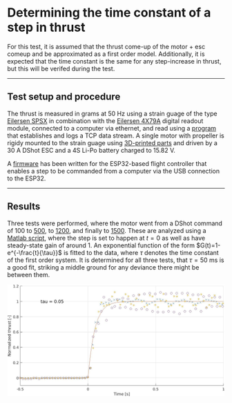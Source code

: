 # Determining the time constant of a step in thrust

For this test, it is assumed that the thrust come-up of the motor + esc comeup and be approximated as a first order model. Additionally, it is expected that the time constant is the same for any step-increase in thrust, but this will be verifed during the test.

---

## Test setup and procedure

The thrust is measured in grams at 50 Hz using a strain guage of the type [Eilersen SPSX](https://www.eilersen.com/single-point-load-cell/product/single-point-load-cell-spsx/) in combination with the [Eilersen 4X79A](https://www.eilersen.com/analog-weighing-module/product/analog-output-module-4x79a/) digital readout module, connected to a computer via ethernet, and read using a [program](/software/misc_tools/TCP_strain_guage.py) that establishes and logs a TCP data stream. A single motor with propeller is rigidy mounted to the strain guage using [3D-printed parts](/3dparts/teststand_thrust/) and driven by a 30 A DShot ESC and a 4S Li-Po battery charged to 15.82 V.

A [firmware](/software/ESP32_thrust_step_firmware/src/main.cpp) has been written for the ESP32-based flight controller that enables a step to be commanded from a computer via the USB connection to the ESP32.

---

## Results

Three tests were performed, where the motor went from a DShot command of 100 to [500](/tests/0500_thrust_response.csv), to [1200](/tests/1200_thrust_response.csv), and finally to [1500](/tests/1500_thrust_response.csv). These are analyzed using a [Matlab script](/software/misc_tools/plotting_thrust_steps.m), where the step is set to happen at $t = 0$ as well as have steady-state gain of around $1$. An exponential function of the form $G(t)=1-e^{-\frac{t}{\tau}}$ is fitted to the data, where $\tau$ denotes the time constant of the first order system. It is determined for all three tests, that $\tau = 50 \text{ ms}$ is a good fit, striking a middle ground for any deviance there might be between them.

![](../images/thrust_step_plot.jpg)
